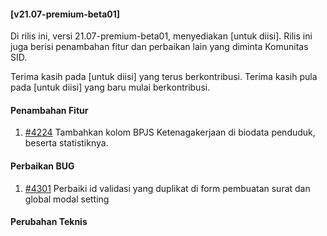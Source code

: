 #### [v21.07-premium-beta01]

Di rilis ini, versi 21.07-premium-beta01, menyediakan [untuk diisi]. Rilis ini juga berisi penambahan fitur dan perbaikan lain yang diminta Komunitas SID.

Terima kasih pada [untuk diisi] yang terus berkontribusi. Terima kasih pula pada [untuk diisi] yang baru mulai berkontribusi.


#### Penambahan Fitur
1. [#4224](https://github.com/OpenSID/OpenSID/issues/4224) Tambahkan kolom BPJS Ketenagakerjaan di biodata penduduk, beserta statistiknya.


#### Perbaikan BUG
1. [#4301](https://github.com/OpenSID/OpenSID/issues/4301) Perbaiki id validasi yang duplikat di form pembuatan surat dan global modal setting


#### Perubahan Teknis
